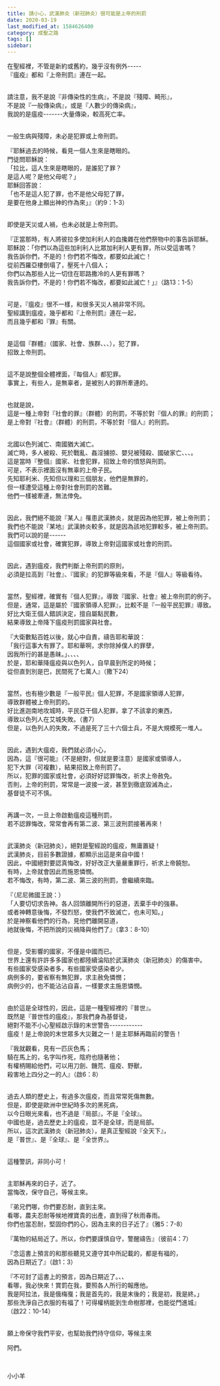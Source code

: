```yaml
---
title: 請小心，武漢肺炎（新冠肺炎）很可能是上帝的刑罰
date: 2020-03-19
last_modified_at: 1584626400
category: 成聖之路
tags: []
sidebar: 
---
```


<p>在聖經裡，不管是新約或舊約，幾乎沒有例外-----<br/>
『瘟疫』都和『上帝刑罰』連在一起。</p>
<p><br/>
請注意，我不是說『非傳染性的生病』，不是說『殘障、畸形』，<br/>
不是說『一般傳染病』，或是『人數少的傳染病』，<br/>
我說的是瘟疫-------大量傳染，較高死亡率。</p>
<p><br/>
一般生病與殘障，未必是犯罪或上帝刑罰。</p>
<p>『耶穌過去的時候，看見一個人生來是瞎眼的。<br/>
門徒問耶穌說：<br/>
「拉比，這人生來是瞎眼的，是誰犯了罪？<br/>
是這人呢？是他父母呢？」<br/>
耶穌回答說：<br/>
「也不是這人犯了罪，也不是他父母犯了罪，<br/>
是要在他身上顯出神的作為來」』（約9：1-3）</p>
<p><br/>
即使是天災或人禍，也未必就是上帝刑罰。</p>
<p>『正當那時，有人將彼拉多使加利利人的血攙雜在他們祭物中的事告訴耶穌。<br/>
耶穌說：「你們以為這些加利利人比眾加利利人更有罪，所以受這害嗎？<br/>
我告訴你們，不是的！你們若不悔改，都要如此滅亡！<br/>
從前西羅亞樓倒塌了，壓死十八個人；<br/>
你們以為那些人比一切住在耶路撒冷的人更有罪嗎？<br/>
我告訴你們，不是的！你們若不悔改，都要如此滅亡！」』（路13：1-5）</p>
<p><br/>
可是，『瘟疫』很不一樣，和很多天災人禍非常不同。<br/>
聖經講到瘟疫，幾乎都和『上帝刑罰』連在一起，<br/>
而且幾乎都和『罪』有關。</p>
<p><br/>
是這個『群體』（國家、社會、族群、、、），犯了罪，<br/>
招致上帝刑罰。</p>
<p><br/>
這不是說整個全體裡面，『每個人』都犯罪。<br/>
事實上，有些人，是無辜者，是被別人的罪所牽連的。</p>
<p><br/>
也就是說，<br/>
這是一種上帝對『社會的罪』（群體）的刑罰，不等於對『個人的罪』的刑罰；<br/>
是上帝對『社會』（群體）的刑罰，不等於對『個人』的刑罰。</p>
<p><br/>
北國以色列滅亡、南國猶大滅亡。<br/>
滅亡時，多人被殺、死於戰亂、姦淫擄掠、嬰兒被殘殺、國破家亡、、、。<br/>
這是當時『整個』國家、社會犯罪，招致上帝的憤怒與刑罰。<br/>
可是，不表示裡面沒有無辜的上帝子民。<br/>
先知耶利米、先知但以理和三個朋友，他們是無罪的，<br/>
但一樣遭受這種上帝對社會刑罰的苦難。<br/>
他們一樣被牽連，無法倖免。</p>
<p><br/>
因此，我們絕不能說『某人』罹患武漢肺炎，就是因為他犯罪，被上帝刑罰；<br/>
我們也不能說『某地』武漢肺炎較多，就是因為該地犯罪較多，被上帝刑罰。<br/>
我們可以說的是------<br/>
這個國家或社會，確實犯罪，導致上帝對這國家或社會的刑罰。</p>
<p><br/>
因此，遇到瘟疫，我們判斷上帝刑罰的原則，<br/>
必須是拉高到『社會』、『國家』的犯罪等級來看，不是『個人』等級看待。</p>
<p><br/>
當然，聖經裡，確實有『個人犯罪』，導致『國家、社會』被上帝刑罰的例子。<br/>
但是，通常，這是屬於『國家領導人犯罪』，比較不是『一般平民犯罪』導致。<br/>
好比大衛王個人錯誤決定，擅自屬點民數，<br/>
結果導致上帝降下瘟疫刑罰國家與社會。</p>
<p>『大衛數點百姓以後，就心中自責，禱告耶和華說：<br/>
「我行這事大有罪了。耶和華啊，求你除掉僕人的罪孽，<br/>
因我所行的甚是愚昧。」、、、、<br/>
於是，耶和華降瘟疫與以色列人，自早晨到所定的時候；<br/>
從但直到別是巴，民間死了七萬人』（撒下24）</p>
<p><br/>
當然，也有極少數是『一般平民』個人犯罪，不是國家領導人犯罪，<br/>
導致群體被上帝刑罰的。<br/>
好比進迦南地攻城時，平民亞干個人犯罪，拿了不該拿的東西，<br/>
導致以色列人在艾城失敗。（書7）<br/>
但是，以色列人的失敗，不過是死了三十六個士兵，不是大規模死一堆人。</p>
<p><br/>
因此，遇到大瘟疫，我們就必須小心，<br/>
因為，這『很可能』（不是絕對，但就是要注意）是國家或領導人，<br/>
犯下大罪（可複數），結果招致上帝刑罰了。<br/>
所以，犯罪的國家或社會，必須好好認罪悔改，祈求上帝赦免。<br/>
否則，上帝的刑罰，常常是一波接一波，甚至到徹底毀滅為止，<br/>
基督徒不可不慎。</p>
<p><br/>
再講一次，一旦上帝啟動瘟疫這種刑罰，<br/>
若不認罪悔改，常常會再有第二波、第三波刑罰接著再來！</p>
<p><br/>
武漢肺炎（新冠肺炎），絕對是聖經說的瘟疫，無庸置疑！<br/>
武漢肺炎，目前多數證據，都顯示出這是來自中國！<br/>
因此，中國絕對要認真悔改，好好改正大量嚴重罪行，祈求上帝饒恕。<br/>
有時，上帝就會因此而施恩憐憫。<br/>
若不悔改，有時，第二波、第三波的刑罰，會繼續來臨。</p>
<p>『（尼尼微國王說：）<br/>
「人要切切求告神。各人回頭離開所行的惡道，丟棄手中的強暴。<br/>
或者神轉意後悔，不發烈怒，使我們不致滅亡，也未可知。」<br/>
於是神察看他們的行為，見他們離開惡道，<br/>
祂就後悔，不把所說的災禍降與他們了』（拿3：8-10）</p>
<p><br/>
但是，受影響的國家，不僅是中國而已。<br/>
世界上還有許許多多國家也都陸續淪陷於武漢肺炎（新冠肺炎）的傷害中。<br/>
有些國家受感染者多，有些國家受感染者少。<br/>
病例多的，要省察有無犯罪，求主赦免憐憫；<br/>
病例少的，也不能沾沾自喜，一樣要求主施恩憐憫。</p>
<p><br/>
由於這是全球性的，因此，這是一種聖經裡的『普世』。<br/>
既然是『普世性的瘟疫』，那我們身為基督徒，<br/>
絕對不能不小心聖經啟示錄的末世警告------------<br/>
瘟疫！是上帝說的末世眾多大災難之一！是主耶穌再臨前的警告！</p>
<p>『我就觀看，見有一匹灰色馬；<br/>
騎在馬上的，名字叫作死，陰府也隨著他；<br/>
有權柄賜給他們，可以用刀劍、饑荒、瘟疫、野獸，<br/>
殺害地上四分之一的人』（啟6：8）</p>
<p><br/>
過去人類的歷史上，有過多次瘟疫，而且常常死傷無數。<br/>
但是，即使是歐洲中世紀時多次的黑死病，<br/>
以今日眼光來看，也不過是『局部』，不是『全球』。<br/>
中國也是，過去歷史上的瘟疫，並不是全球，而是局部。<br/>
所以，這次武漢肺炎（新冠肺炎），是真正聖經說『全天下』，<br/>
是『普世』、是『全球』、是『全世界』。</p>
<p><br/>
這種警訊，非同小可！</p>
<p><br/>
主耶穌再來的日子，近了。<br/>
當悔改，保守自己，等候主來。</p>
<p>『弟兄們哪，你們要忍耐，直到主來。<br/>
看哪，農夫忍耐等候地裡寶貴的出產，直到得了秋雨春雨。<br/>
你們也當忍耐，堅固你們的心，因為主來的日子近了』（雅5：7-8）</p>
<p>『萬物的結局近了。所以，你們要謹慎自守，警醒禱告』（彼前4：7）</p>
<p>『念這書上預言的和那些聽見又遵守其中所記載的，都是有福的，<br/>
因為日期近了』（啟1：3）</p>
<p>『不可封了這書上的預言，因為日期近了。、、<br/>
看哪，我必快來！賞罰在我，要照各人所行的報應他。<br/>
我是阿拉法，我是俄梅戛；我是首先的，我是末後的；我是初，我是終。」<br/>
那些洗淨自己衣服的有福了！可得權柄能到生命樹那裡，也能從門進城』<br/>
（啟22：10-14）</p>
<p><br/>
願上帝保守我們平安，也幫助我們持守信仰，等候主來</p>
<p>阿們。</p>
<p> </p>
<p>小小羊</p>
